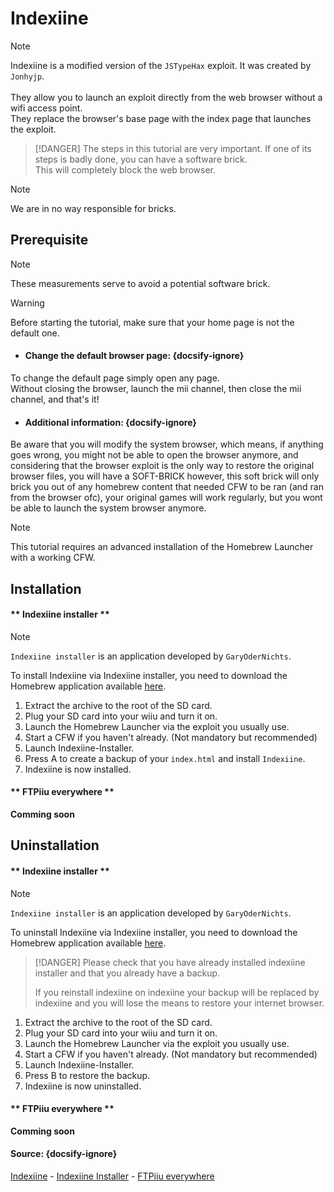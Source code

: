 # Indexiine

> [!NOTE]
> Indexiine is a modified version of the `JSTypeHax` exploit. It was created by `Jonhyjp`.<br><br>
> They allow you to launch an exploit directly from the web browser without a wifi access point.<br>
> They replace the browser's base page with the index page that launches the exploit.

> [!DANGER]
> The steps in this tutorial are very important. If one of its steps is badly done, you can have a software brick.<br>
> This will completely block the web browser.

> [!NOTE]
> We are in no way responsible for bricks.

## Prerequisite

> [!NOTE]
> These measurements serve to avoid a potential software brick.

> [!WARNING]
> Before starting the tutorial, make sure that your home page is not the default one.

- #### Change the default browser page: {docsify-ignore}
To change the default page simply open any page.<br>
Without closing the browser, launch the mii channel, then close the mii channel, and that's it!

- #### Additional information: {docsify-ignore}
Be aware that you will modify the system browser, which means, if anything goes wrong, you might not be able to open the browser anymore, and considering that the browser exploit is the only way to restore the original browser files, you will have a SOFT-BRICK however, this soft brick will only brick you out of any homebrew content that needed CFW to be ran (and ran from the browser ofc), your original games will work regularly, but you wont be able to launch the system browser anymore.

> [!NOTE]
> This tutorial requires an advanced installation of the Homebrew Launcher with a working CFW.

## Installation

<!-- tabs:start -->

#### ** Indexiine installer **

> [!NOTE]
> `Indexiine installer` is an application developed by `GaryOderNichts`.

To install Indexiine via Indexiine installer, you need to download the Homebrew application available [here](https://github.com/GaryOderNichts/indexiine-installer/releases/download/v2/indexiine-installer.zip).

1. Extract the archive to the root of the SD card.
2. Plug your SD card into your wiiu and turn it on.
3. Launch the Homebrew Launcher via the exploit you usually use.
4. Start a CFW if you haven't already. (Not mandatory but recommended)
5. Launch Indexiine-Installer.
6. Press A to create a backup of your `index.html` and install `Indexiine`.
7. Indexiine is now installed.

#### ** FTPiiu everywhere **

**Comming soon**

<!-- tabs:end -->

## Uninstallation

<!-- tabs:start -->

#### ** Indexiine installer **

> [!NOTE]
> `Indexiine installer` is an application developed by `GaryOderNichts`.

To uninstall Indexiine via Indexiine installer, you need to download the Homebrew application available [here](https://github.com/GaryOderNichts/indexiine-installer/releases/download/v2/indexiine-installer.zip).

> [!DANGER]
> Please check that you have already installed indexiine installer and that you already have a backup.
>
> If you reinstall indexiine on indexiine your backup will be replaced by indexiine and you will lose the means to restore your internet browser.

1. Extract the archive to the root of the SD card.
2. Plug your SD card into your wiiu and turn it on.
3. Launch the Homebrew Launcher via the exploit you usually use.
4. Start a CFW if you haven't already. (Not mandatory but recommended)
5. Launch Indexiine-Installer.
6. Press B to restore the backup.
7. Indexiine is now uninstalled.

#### ** FTPiiu everywhere **

**Comming soon**


<!-- tabs:end -->

#### Source: {docsify-ignore}
[Indexiine](https://gbatemp.net/threads/indexiine-load-cfw-during-boot-and-offline-without-a-vc-ds-title.553681/) - [Indexiine Installer](https://gbatemp.net/threads/release-indexiine-installer.561332/) - [FTPiiu everywhere](https://gbatemp.net/threads/ftpiiu.416907/)